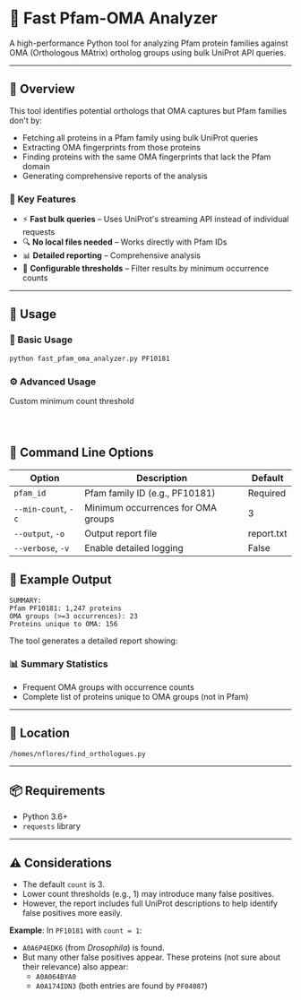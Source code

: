# 🧬 Fast Pfam-OMA Analyzer

A high-performance Python tool for analyzing Pfam protein families against OMA (Orthologous MAtrix) ortholog groups using bulk UniProt API queries.

---

## 📖 Overview

This tool identifies potential orthologs that OMA captures but Pfam families don't by:

- Fetching all proteins in a Pfam family using bulk UniProt queries  
- Extracting OMA fingerprints from those proteins  
- Finding proteins with the same OMA fingerprints that lack the Pfam domain  
- Generating comprehensive reports of the analysis  

### 🔑 Key Features

- ⚡ **Fast bulk queries** – Uses UniProt's streaming API instead of individual requests  
- 🔍 **No local files needed** – Works directly with Pfam IDs  
- 📊 **Detailed reporting** – Comprehensive analysis  
- 🎯 **Configurable thresholds** – Filter results by minimum occurrence counts  

---

## 🚀 Usage

### 🔧 Basic Usage

```bash
python fast_pfam_oma_analyzer.py PF10181
```
### ⚙️ Advanced Usage
Custom minimum count threshold

```bash python fast_pfam_oma_analyzer.py PF10181 --min-count 5
```

```python fast_pfam_oma_analyzer.py PF10181 --output detailed_report.txt
```

```python fast_pfam_oma_analyzer.py PF10181 --verbose
```
## 🧾 Command Line Options

| Option              | Description                             | Default     |
|---------------------|-----------------------------------------|-------------|
| `pfam_id`           | Pfam family ID (e.g., PF10181)          | Required    |
| `--min-count`, `-c` | Minimum occurrences for OMA groups      | 3           |
| `--output`, `-o`    | Output report file                      | report.txt  |
| `--verbose`, `-v`   | Enable detailed logging                 | False       |

## 📄 Example Output

```
SUMMARY:
Pfam PF10181: 1,247 proteins
OMA groups (>=3 occurrences): 23
Proteins unique to OMA: 156
```

The tool generates a detailed report showing:

### 📊 Summary Statistics

- Frequent OMA groups with occurrence counts  
- Complete list of proteins unique to OMA groups (not in Pfam)  

---

## 📍 Location

`/homes/nflores/find_orthologues.py`

---

## 📦 Requirements

- Python 3.6+  
- `requests` library


---

## ⚠️ Considerations

- The default `count` is 3.
- Lower count thresholds (e.g., 1) may introduce many false positives.
- However, the report includes full UniProt descriptions to help identify false positives more easily.

**Example**: In `PF10181` with `count = 1`:

- `A0A6P4EDK6` (from *Drosophila*) is found.
- But many other false positives appear. These proteins (not sure about their relevance) also appear:
  - `A0A064BYA0`
  - `A0A174IDN3` (both entries are found by `PF04087`)


 
